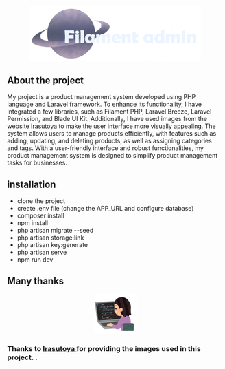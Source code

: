<p align="center"><img src="public/images/filament_admin_logo.png" width="400"></p>


## About the project

My project is a product management system developed using PHP language and Laravel framework. To enhance its functionality, I have integrated a few libraries, such as Filament PHP, Laravel Breeze, Laravel Permission, and Blade UI Kit. Additionally, I have used images from the website [Irasutoya ](https://www.irasutoya.com/) to make the user interface more visually appealing. The system allows users to manage products efficiently, with features such as adding, updating, and deleting products, as well as assigning categories and tags. With a user-friendly interface and robust functionalities, my product management system is designed to simplify product management tasks for businesses.

## installation

* clone the project
* create .env file (change the APP_URL and configure database)
* composer install
* npm install
* php artisan migrate --seed
* php artisan storage:link
* php artisan key:generate
* php artisan serve
* npm run dev

## Many thanks
<p align="center"><img src="public/images/profile_pictures/super-admin-f.png" width="100"></p>

### Thanks to [Irasutoya ](https://www.irasutoya.com/)for providing the images used in this project. .
